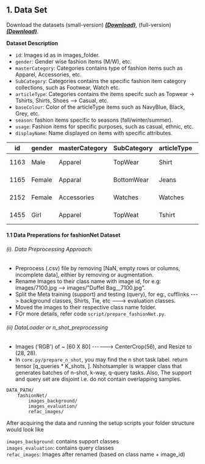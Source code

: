 ## 1. Data Set

Download the datasets (small-version) [***(Download)***](https://www.kaggle.com/paramaggarwal/fashion-product-images-small), (full-version) [***(Download)***](https://www.kaggle.com/paramaggarwal/fashion-product-images-dataset/version/1). 

**Dataset Description**

- ```id```: Images id as in images_folder.
- ```gender```: Gender wise fashion items (M/W), etc. 
- ```masterCategory```: Categories contains type of fashion items such as Apparel, Accessories, etc.
- ```SubCategory```: Categories contains the specific fashion item category collections, such as Footwear, Watch etc.  
- ```articleType```: Categories contains the items specifc such as Topwear -> Tshirts, Shirts, Shoes --> Casual, etc.  
- ```baseColour```: Color of the articleType items such as NavyBlue, Black, Grey, etc. 
- ```season```: fashion items specific to seasons (fall/winter/summer).
- ```usage```: Fashion items for specific purposes, such as casual, ethnic, etc.
- ```displayName```: Name displayed on items with specific attributes. 


| id | gender| masterCategory| SubCategory| articleType| baseColour| season| usage | productDisplayName        | 
|----|-------|---------------|------------|------------|-----------|-------|-------|---------------------------|
|1163| Male  | Apparel       | TopWear    | Shirt      | NavyBlue  | Fall  | Ethnic| Turtle Men Navy Blue Shirt|
|1165| Female| Apparal       | BottomWear | Jeans      | Black     | Summer| Casual| Levis Female Black Jeans  |
|2152| Female| Accessories   | Watches    | Watches    | Silver	   | Winter| Formal| Titan Women Silver Watch  |
|1455| Girl  | Apparel       | TopWeat    | Tshirt     | Grey	   | Summer| Casual| Gini Jony Girls Knit Top  |



#### 1.1 Data Preperations for fashionNet Dataset

###### (i). Data Preprocessing Approach:
 * Preprocess (.csv) file by removing [NaN, empty rows or columns, incomplete data], eithier by removing or augmentation.
 * Rename Images to their class name with image id, for e.g: images/7100.jpg --> images/"Duffel Bag__7100.jpg".
 * Split the Meta training (support) and testing (query), for eg:, cufflinks ---> background classes, Shirts, Tie, etc ---> evaluation classes. 
 * Moved the images to their respective class name folder.
 * FOr more details, refer code ```script/prepare_fashionNet.py```.

###### (ii) DataLoader or n_shot_preprocessing
* Images ('RGB') of ~ [60 X 80] ------> CenterCrop(56), and Resize to (28, 28).
* In ```core.py/prepare_n_shot```, you may find the n shot task label. return tensor [q_queries * K_shots, ]. Nshotsampler is wrapper class that generates batches of n-shot, k-way, q-query tasks. Also, The support and query set are disjoint i.e. do not contain overlapping samples.

```
DATA_PATH/
    fashionNet/
        images_background/
        images_evaluation/
        refac_images/
```
After acquiring the data and running the setup scripts your folder structure would look like

```images_background```: contains support classes <br />
```images_evaluation```: contains query classes <br />
```refac_images```: Images after renamed (based on class name + image_id) <br />